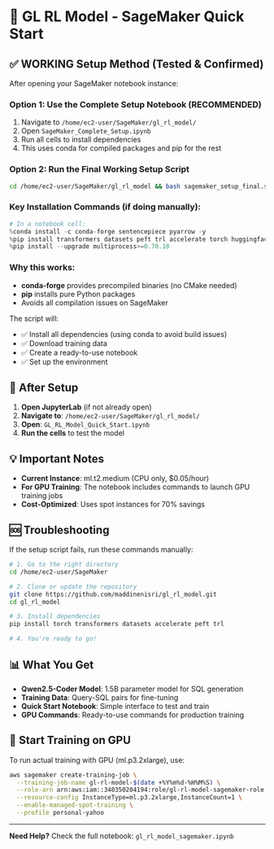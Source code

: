 # 🚀 GL RL Model - SageMaker Quick Start

## ✅ WORKING Setup Method (Tested & Confirmed)

After opening your SageMaker notebook instance:

### Option 1: Use the Complete Setup Notebook (RECOMMENDED)
1. Navigate to `/home/ec2-user/SageMaker/gl_rl_model/`
2. Open `SageMaker_Complete_Setup.ipynb`
3. Run all cells to install dependencies
4. This uses conda for compiled packages and pip for the rest

### Option 2: Run the Final Working Setup Script
```bash
cd /home/ec2-user/SageMaker/gl_rl_model && bash sagemaker_setup_final.sh
```

### Key Installation Commands (if doing manually):
```python
# In a notebook cell:
%conda install -c conda-forge sentencepiece pyarrow -y
%pip install transformers datasets peft trl accelerate torch huggingface-hub
%pip install --upgrade multiprocess>=0.70.18
```

### Why this works:
- **conda-forge** provides precompiled binaries (no CMake needed)
- **pip** installs pure Python packages
- Avoids all compilation issues on SageMaker

The script will:
- ✅ Install all dependencies (using conda to avoid build issues)
- ✅ Download training data
- ✅ Create a ready-to-use notebook
- ✅ Set up the environment

## 📝 After Setup

1. **Open JupyterLab** (if not already open)
2. **Navigate to**: `/home/ec2-user/SageMaker/gl_rl_model/`
3. **Open**: `GL_RL_Model_Quick_Start.ipynb`
4. **Run the cells** to test the model

## 💡 Important Notes

- **Current Instance**: ml.t2.medium (CPU only, $0.05/hour)
- **For GPU Training**: The notebook includes commands to launch GPU training jobs
- **Cost-Optimized**: Uses spot instances for 70% savings

## 🆘 Troubleshooting

If the setup script fails, run these commands manually:

```bash
# 1. Go to the right directory
cd /home/ec2-user/SageMaker

# 2. Clone or update the repository
git clone https://github.com/maddinenisri/gl_rl_model.git
cd gl_rl_model

# 3. Install dependencies
pip install torch transformers datasets accelerate peft trl

# 4. You're ready to go!
```

## 📊 What You Get

- **Qwen2.5-Coder Model**: 1.5B parameter model for SQL generation
- **Training Data**: Query-SQL pairs for fine-tuning
- **Quick Start Notebook**: Simple interface to test and train
- **GPU Commands**: Ready-to-use commands for production training

## 🚀 Start Training on GPU

To run actual training with GPU (ml.p3.2xlarge), use:

```bash
aws sagemaker create-training-job \
  --training-job-name gl-rl-model-$(date +%Y%m%d-%H%M%S) \
  --role-arn arn:aws:iam::340350204194:role/gl-rl-model-sagemaker-role \
  --resource-config InstanceType=ml.p3.2xlarge,InstanceCount=1 \
  --enable-managed-spot-training \
  --profile personal-yahoo
```

---

**Need Help?** Check the full notebook: `gl_rl_model_sagemaker.ipynb`